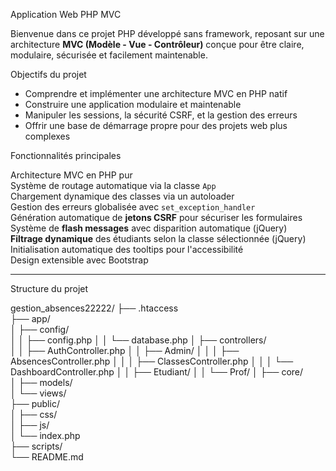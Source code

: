  Application Web PHP MVC

Bienvenue dans ce projet PHP développé sans framework, reposant sur une architecture **MVC (Modèle - Vue - Contrôleur)** conçue pour être claire, modulaire, sécurisée et facilement maintenable.

 Objectifs du projet

- Comprendre et implémenter une architecture MVC en PHP natif
- Construire une application modulaire et maintenable
- Manipuler les sessions, la sécurité CSRF, et la gestion des erreurs
- Offrir une base de démarrage propre pour des projets web plus complexes

 Fonctionnalités principales

 Architecture MVC en PHP pur  
 Système de routage automatique via la classe `App`  
 Chargement dynamique des classes via un autoloader  
 Gestion des erreurs globalisée avec `set_exception_handler`  
 Génération automatique de **jetons CSRF** pour sécuriser les formulaires  
 Système de **flash messages** avec disparition automatique (jQuery)  
 **Filtrage dynamique** des étudiants selon la classe sélectionnée (jQuery)  
 Initialisation automatique des tooltips pour l'accessibilité  
 Design extensible avec Bootstrap 

---

Structure du projet


gestion_absences22222/
├── .htaccess                   
├── app/                        
│   ├── config/                
│   │   ├── config.php
│   │   └── database.php
│   ├── controllers/          
│   │   ├── AuthController.php
│   │   ├── Admin/
│   │   │   ├── AbsencesController.php
│   │   │   ├── ClassesController.php
│   │   │   └── DashboardController.php
│   │   ├── Etudiant/
│   │   └── Prof/
│   ├── core/                  
│   ├── models/                 
│   └── views/                  
├── public/                     
│   ├── css/                    
│   ├── js/                                
│   └── index.php               
├── scripts/                   
└── README.md     
